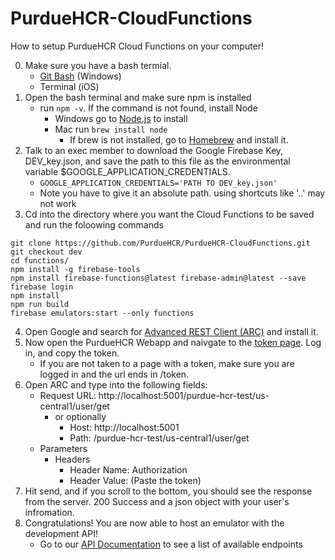 # PurdueHCR-CloudFunctions
How to setup PurdueHCR Cloud Functions on your computer!

0. Make sure you have a bash termial. 
	- [Git Bash](https://git-scm.com/download/win) (Windows)
	- Terminal (iOS)
1. Open the bash terminal and make sure npm is installed
	- run ```npm -v```. If the command is not found, install Node
		- Windows go to [Node.js](http://nodejs.org) to install
		- Mac run ```brew install node```
			- If brew is not installed, go to [Homebrew](https://brew.sh/) and install it.
2. Talk to an exec member to download the Google Firebase Key, DEV_key.json, and save the path to this file as the environmental variable $GOOGLE_APPLICATION_CREDENTIALS.
	- ```GOOGLE_APPLICATION_CREDENTIALS='PATH TO DEV_key.json'```
	- Note you have to give it an absolute path. using shortcuts like '..' may not work
3. Cd into the directory where you want the Cloud Functions to be saved and run the foloowing commands
```
git clone https://github.com/PurdueHCR/PurdueHCR-CloudFunctions.git
git checkout dev
cd functions/
npm install -g firebase-tools
npm install firebase-functions@latest firebase-admin@latest --save
firebase login
npm install
npm run build
firebase emulators:start --only functions
```
4. Open Google and search for [Advanced REST Client (ARC)](https://chrome.google.com/webstore/detail/advanced-rest-client/hgmloofddffdnphfgcellkdfbfbjeloo?hl=en-US) and install it.
5. Now open the PurdueHCR Webapp and naivgate to the [token page](https://purdue-hcr-test.firebaseapp.com/#/token). Log in, and copy the token.
	- If you are not taken to a page with a token, make sure you are logged in and the url ends in /token.
6. Open ARC and type into the following fields:
	- Request URL: http://localhost:5001/purdue-hcr-test/us-central1/user/get
		- or optionally 
			- Host: http://localhost:5001
			- Path: /purdue-hcr-test/us-central1/user/get
	- Parameters
		- Headers
			- Header Name: Authorization
			- Header Value: (Paste the token)
7. Hit send, and if you scroll to the bottom, you should see the response from the server. 200 Success and a json object with your user's infromation.
8. Congratulations! You are now able to host an emulator with the development API!
	- Go to our [API Documentation](https://purdue-hcr-test.firebaseapp.com/swagger-ui/) to see a list of available endpoints

